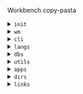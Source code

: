 Workbench copy-pasta

<details>
<summary><code>init</code></summary>

<hr>

```sh
sudo ubuntu-drivers autoinstall
sudo apt install -y \
	build-essential ca-certificates software-properties-common gnupg lsb-release apt-transport-https \
	curl ripgrep neovim fd-find lsd xclip xdotool maim tree rename neofetch \
	ffmpeg vlc feh shotwell light xbacklight redshift autorandr compton \
	imagemagick poppler-utils pandoc lynx fonts-powerline xbindkeys jq \
	git hub gh cloc gource xvfb sqlite3
```

<br>
</details>

<details>
<summary><code>wm</code></summary>

<hr>

- [i3](#i3)
- [i3-gnome](#i3-gnome)
- [theme](#theme)
- [tmux](#tmux)

<hr>

### [i3](https://i3wm.org/docs/)

```sh
sudo apt install -y i3
```

### [i3-gnome](https://github.com/i3-gnome/i3-gnome)

```sh
git clone https://github.com/i3-gnome/i3-gnome.git /tmp/i3-gnome && cd $_
sudo make install
rm /tmp/i3-gnome -rf
```

### theme

```sh
sudo update-alternatives --config gdm3-theme.gresource
# select gnome-shell-theme.gresource
```
```sh
sudo vim /etc/gdm3/greeter.dconf-defaults
# [org/gnome/login-screen]
# logo=''
```

```sh
set org.gnome.Terminal.Legacy.Settings headerbar false
set org.gnome.Terminal.Legacy.Settings confirm-close false
```

### tmux

```sh
sudo apt install libevent-dev libncurses-dev
VERSION=3.3a
wget https://github.com/tmux/tmux/releases/download/${VERSION}/tmux-${VERSION}.tar.gz
tar xf tmux-${VERSION}.tar.gz
rm -f tmux-${VERSION}.tar.gz
cd tmux-${VERSION}
./configure
make
sudo make install
cd -
sudo rm -rf /usr/local/src/tmux-\*
sudo mv tmux-${VERSION} /usr/local/src
```

```sh
git clone https://github.com/tmux-plugins/tpm ~/.tmux/plugins/tpm
```

To install plugins in tmux: `C-b I` or `~/.tmux/plugins/tpm/scripts/install_plugins.sh`.
To update all plugins: `C-b U` or `~/.tmux/plugins/tpm/scripts/update_plugin.sh`.


<br>
</details>

<details>
<summary><code>cli</code></summary>

<hr>

- [zsh](#zsh)
- [antibody](#antibody)
- [zsh plugins](#zsh-plugins)
- [zoxide](#zoxide)
- [nerd-fonts](#nerd-fonts)

<hr>

### [zsh](https://github.com/ohmyzsh/ohmyzsh/wiki/Installing-ZSH)

```sh
sh -c "$(curl -fsSL https://raw.githubusercontent.com/ohmyzsh/ohmyzsh/master/tools/install.sh)"
```

### [antibody](https://getantibody.github.io/install/)

```sh
curl -sfL git.io/antibody | sudo sh -s - -b /usr/local/bin
```

### zsh plugins

```sh
git clone https://github.com/zsh-users/zsh-autosuggestions $ZSH_CUSTOM/plugins/zsh-autosuggestions
git clone https://github.com/zsh-users/zsh-syntax-highlighting.git $ZSH_CUSTOM/plugins/zsh-syntax-highlighting
git clone https://github.com/agkozak/zsh-z $ZSH_CUSTOM/plugins/zsh-z
```

### [zoxide](https://github.com/ajeetdsouza/zoxide)

```sh
curl -sS https://raw.githubusercontent.com/ajeetdsouza/zoxide/main/install.sh | bash
rm ~/.zcompdump*; compinit
```

### [nerd-fonts](https://github.com/ryanoasis/nerd-fonts)

JetBrainsMono

```sh
cd ~/Downloads
nf_redirect=$(curl -s -L -w "%{url_effective}" -o /dev/null "https://github.com/ryanoasis/nerd-fonts/releases/latest")
nf_version=$(echo "$nf_redirect" | grep -oP 'tag/v\K[^/]+')
nf_url="https://github.com/ryanoasis/nerd-fonts/releases/download/v${nf_version}/JetBrainsMono.zip"
wget $nf_url
unzip JetBrainsMono.zip -d nerd-fonts
cp nerd-fonts/JetBrainsMonoNerdFont-Medium.ttf ~/.local/share/fonts
fc-cache -f -v
```

<br>
</details>

<details>
<summary><code>langs</code></summary>

<hr>

- [python](#python-pyenv)
- [node](#node-fnm)
- [ruby](#ruby-rbenv)
- [rust](#rust)
- [go](#go)

<hr>

### python (pyenv)

```sh
curl https://pyenv.run | bash
pyenv install -v 3.10
pyenv global 3.10
```

### node (fnm)

```sh
curl -fsSL https://fnm.vercel.app/install | bash
fnm install --lts
curl -fsSL https://get.pnpm.io/install.sh | sh -
pnpm add -g \
	yarn nodemon pm2 turbo typescript eslint @antfu/ni diff-so-fancy \
	tldr gtop live-server
```

### ruby (rbenv)

```sh
sudo apt install -y rbenv
rbenv install 2.6.10
rbenv global 2.6.10
```

### rust

```sh
curl --proto '=https' --tlsv1.2 -sSf https://sh.rustup.rs | sh
```

### go

```sh
curl https://golang.org/dl/go1.20.4.linux-amd64.tar.gz | sudo tar -C /usr/local -xzf -
```

<br>
</details>

<details>
<summary><code>dbs</code></summary>

<hr>

- [redis](#redis)
- [mongo](#mongo)
- [postgres](#postgres)

<hr>

### redis

```sh
curl -fsSL https://packages.redis.io/gpg | sudo gpg --dearmor -o /usr/share/keyrings/redis-archive-keyring.gpg
echo "deb [signed-by=/usr/share/keyrings/redis-archive-keyring.gpg] https://packages.redis.io/deb $(lsb_release -cs) main" | sudo tee /etc/apt/sources.list.d/redis.list
sudo apt update
sudo apt install -y redis
```
```sh
# (Optional) Start at boot
sudo systemctl enable redis-server.service
```
```sh
npm i -g redis-commander
```

### mongo

```sh
curl -fsSL https://pgp.mongodb.com/server-6.0.asc | \
	sudo gpg -o /usr/share/keyrings/mongodb-server-6.0.gpg \
	--dearmor
echo "deb [ arch=amd64,arm64 signed-by=/usr/share/keyrings/mongodb-server-6.0.gpg ] https://repo.mongodb.org/apt/ubuntu focal/mongodb-org/6.0 multiverse" | sudo tee /etc/apt/sources.list.d/mongodb-org-6.0.list
sudo apt-get update
sudo apt-get install -y mongodb-org
```
```sh
# (Optional) Start at boot
sudo systemctl enable mongod
```

### postgres

```sh
sudo sh -c 'echo "deb http://apt.postgresql.org/pub/repos/apt $(lsb_release -cs)-pgdg main" > /etc/apt/sources.list.d/pgdg.list'
wget --quiet -O - https://www.postgresql.org/media/keys/ACCC4CF8.asc | sudo apt-key add -
sudo apt update
sudo apt install -y postgresql
```

```sh
# Remove local password requirements
sudo vim /etc/postgresql/15/main/pg_hba.conf # update IPv4/6 METHOD to trust
pg_ctl reload
```

```sh
# Run elevated as user
sudo -u postgres -i
createuser --interactive go
psql -c "create database go"
```

#### pgadmin

```sh
curl -fsS https://www.pgadmin.org/static/packages_pgadmin_org.pub | sudo gpg --dearmor -o /usr/share/keyrings/packages-pgadmin-org.gpg
sudo sh -c 'echo "deb [signed-by=/usr/share/keyrings/packages-pgadmin-org.gpg] https://ftp.postgresql.org/pub/pgadmin/pgadmin4/apt/$(lsb_release -cs) pgadmin4 main" > /etc/apt/sources.list.d/pgadmin4.list && apt update'
sudo apt install -y pgadmin4
sudo /usr/pgadmin4/bin/setup-web.sh
```

#### extensions

```sh
sudo apt install libpq-dev postgresql-server-dev-15
```

#### [`pg_hashids`](https://github.com/iCyberon/pg_hashids)

```sh
git clone https://github.com/iCyberon/pg_hashids /tmp/pg_hashids && cd $_
USE_PGXS=1 sudo make
USE_PGXS=1 sudo make install
rm /tmp/pg_hashids -rf
```

<br>
</details>

<details>
<summary><code>utils</code></summary>

<hr>

- [docker](#docker)
- [lazygit](#lazygit)
- [postman](#postman)
- [terraform](#terraform)
- [helm](#helm)
- [kubernetes](#kubernetes)
- [zsa](#zsa)
- [misc](#misc)

<hr>

### docker

```sh
sudo apt install -y \
docker-ce docker-ce-cli containerd.io docker-buildx-plugin docker-compose-plugin
```

```sh
latest_dcv=$(curl -s https://api.github.com/repos/docker/compose/releases/latest | jq -r '.tag_name')
sudo curl -L "https://github.com/docker/compose/releases/download/$latest_dcv/docker-compose-$(uname -s)-$(uname -m)" -o /usr/local/bin/docker-compose
sudo chmod +x /usr/local/bin/docker-compose
```

### lazygit

```sh
go install github.com/jesseduffield/lazygit@latest
```

### postman

```sh
curl -o- "https://dl-cli.pstmn.io/install/linux64.sh" | sh
```

### [terraform](https://developer.hashicorp.com/terraform/tutorials/aws-get-started/install-cli)

```sh
wget -O- https://apt.releases.hashicorp.com/gpg | \
gpg --dearmor | \
sudo tee /usr/share/keyrings/hashicorp-archive-keyring.gpg
```
```sh
echo "deb [signed-by=/usr/share/keyrings/hashicorp-archive-keyring.gpg] \
https://apt.releases.hashicorp.com $(lsb_release -cs) main" | \
sudo tee /etc/apt/sources.list.d/hashicorp.list
```
```sh
sudo apt update
sudo apt install -y terraform
```

### [helm](https://helm.sh/docs/intro/install/)

```sh
curl https://raw.githubusercontent.com/helm/helm/main/scripts/get-helm-3 | bash
```


### kubernetes

#### [kubectl](https://kubernetes.io/docs/tasks/tools/install-kubectl-linux/#install-kubectl-binary-with-curl-on-linux)

```sh
curl -LO "https://dl.k8s.io/release/$(curl -L -s https://dl.k8s.io/release/stable.txt)/bin/linux/amd64/kubectl"
sudo install -o root -g root -m 0755 kubectl /usr/local/bin/kubectl
kubectl version --client
```

#### [kubectx+kubens](https://github.com/ahmetb/kubectx#manual-installation-macos-and-linux)

```sh
sudo git clone https://github.com/ahmetb/kubectx /opt/kubectx
sudo ln -s /opt/kubectx/kubectx /usr/local/bin/kubectx
sudo ln -s /opt/kubectx/kubens /usr/local/bin/kubens
```

#### [k9s](https://github.com/derailed/k9s#installation)

```sh
curl -sS https://webinstall.dev/k9s | bash
```

### [zsa](https://configure.zsa.io/udev)

```sh
sudo touch /etc/udev/rules.d/50-zsa.rules
```

```sh
# Rules for Oryx web flashing and live training
KERNEL=="hidraw*", ATTRS{idVendor}=="16c0", MODE="0664", GROUP="plugdev"
KERNEL=="hidraw*", ATTRS{idVendor}=="3297", MODE="0664", GROUP="plugdev"

# Legacy rules for live training over webusb (Not needed for firmware v21+)
  # Rule for all ZSA keyboards
  SUBSYSTEM=="usb", ATTR{idVendor}=="3297", GROUP="plugdev"
  # Rule for the Moonlander
  SUBSYSTEM=="usb", ATTR{idVendor}=="3297", ATTR{idProduct}=="1969", GROUP="plugdev"
  # Rule for the Ergodox EZ
  SUBSYSTEM=="usb", ATTR{idVendor}=="feed", ATTR{idProduct}=="1307", GROUP="plugdev"
  # Rule for the Planck EZ
  SUBSYSTEM=="usb", ATTR{idVendor}=="feed", ATTR{idProduct}=="6060", GROUP="plugdev"

# Wally Flashing rules for the Ergodox EZ
ATTRS{idVendor}=="16c0", ATTRS{idProduct}=="04[789B]?", ENV{ID_MM_DEVICE_IGNORE}="1"
ATTRS{idVendor}=="16c0", ATTRS{idProduct}=="04[789A]?", ENV{MTP_NO_PROBE}="1"
SUBSYSTEMS=="usb", ATTRS{idVendor}=="16c0", ATTRS{idProduct}=="04[789ABCD]?", MODE:="0666"
KERNEL=="ttyACM*", ATTRS{idVendor}=="16c0", ATTRS{idProduct}=="04[789B]?", MODE:="0666"

# Keymapp / Wally Flashing rules for the Moonlander and Planck EZ
SUBSYSTEMS=="usb", ATTRS{idVendor}=="0483", ATTRS{idProduct}=="df11", MODE:="0666", SYMLINK+="stm32_dfu"
# Keymapp Flashing rules for the Voyager
SUBSYSTEMS=="usb", ATTRS{idVendor}=="3297", MODE:="0666", SYMLINK+="ignition_dfu"
```

```sh
sudo groupadd plugdev
sudo usermod -aG plugdev $USER
```

### misc

#### [fzf](https://github.com/junegunn/fzf)

```sh 
git clone --depth 1 https://github.com/junegunn/fzf.git ~/.fzf
~/.fzf/install
```

#### [stripe](https://stripe.com/docs/stripe-cli)

```sh
curl -s https://packages.stripe.dev/api/security/keypair/stripe-cli-gpg/public | gpg --dearmor | sudo tee /usr/share/keyrings/stripe.gpg
echo "deb [signed-by=/usr/share/keyrings/stripe.gpg] https://packages.stripe.dev/stripe-cli-debian-local stable main" | sudo tee -a /etc/apt/sources.list.d/stripe.list
sudo apt update
sudo apt install stripe
```

#### [pup](https://github.com/ericchiang/pup#pup)

```sh
go install github.com/ericchiang/pup@latest
```

#### [yq](https://github.com/mikefarah/yq/#install)

```sh 
sudo wget https://github.com/mikefarah/yq/releases/latest/download/yq_linux_amd64 -O /usr/bin/yq &&\
    chmod +x /usr/bin/yq
```

<br>
</details>

<details>
<summary><code>apps</code></summary>

<hr>

- [brave](#brave)
- [discord](#discord)
- [vlc](#vlc)
- [chrome.90](#chrome90)
- [obsidian](#obsidian)

<hr>

### [brave](https://brave.com/linux/)

```sh
sudo curl -fsSLo /usr/share/keyrings/brave-browser-archive-keyring.gpg https://brave-browser-apt-release.s3.brave.com/brave-browser-archive-keyring.gpg
echo "deb [signed-by=/usr/share/keyrings/brave-browser-archive-keyring.gpg] https://brave-browser-apt-release.s3.brave.com/ stable main"|sudo tee /etc/apt/sources.list.d/brave-browser-release.list
sudo apt install -y brave-browser
```

### discord

```sh
wget --no-verbose -O /tmp/discord.deb https://discord.com/api/download?platform=linux&format=deb
sudo apt install -y /tmp/discord.deb
rm /tmp/discord.deb
```

### vlc [?](https://askubuntu.com/a/263308)

```
Tools > Preferences

Display > Output = X11 video output (XCB)
```

### chrome.90

```sh
wget --no-verbose -O /tmp/chrome.deb http://dl.google.com/linux/chrome/deb/pool/main/g/google-chrome-stable/google-chrome-stable_96.0.4664.45_amd64.deb
sudo apt install -y --allow-downgrades /tmp/chrome.deb
rm /tmp/chrome.deb
```

```sh
sudo apt-mark hold google-chrome-stable # prevent auto-updates
```

```sh
google-chrome --simulate-outdated-no-au='2099/12/31' >/dev/null 2>&1 & # open without update prompts
```

### obsidian

```sh
curl -s https://obsidian.md/download \
	| pup 'a:contains("Deb") attr{href}' \
	| xargs wget --no-verbose -O /tmp/obsidian.deb
sudo apt install -y /tmp/obsidian.deb
rm /tmp/obsidian.deb
```

<br>
</details>

<details>
<summary><code>dirs</code></summary>

<hr>

```sh
# archives, forks, mine, repros, sandbox, work
mkdir ~/a ~/f ~/m ~/r ~/s ~/w
```
```sh
gh repo clone gorango/dotfiles ~/m/dotfiles
```

GitHub Auth

```sh
gh auth login
```
```sh
~/.ssh
ssh-keygen -t ed25519 -C "gospaso@gmail.com" -f gh
ssh-add gh
cat gh.pub
```

[Add new SSH key](https://github.com/settings/ssh/new)

<br>
</details>

<details>
<summary><code>links</code></summary>

<hr>

### `$HOME`

```sh
ln -sf ~/m/dotfiles/.profile ~/.profile
ln -sf ~/m/dotfiles/.gitconfig ~/.gitconfig
ln -sf ~/m/dotfiles/tmux/.tmux.conf ~/.tmux.conf
ln -sf ~/m/dotfiles/zsh/.zshrc ~/.zshrc
ln -s ~/m/dotfiles/zsh/custom/* ~/.oh-my-zsh/custom
ln -s ~/m/dotfiles/.hushlogin ~/.hushlogin
ln -s ~/m/dotfiles/.xprofile ~/.xprofile
ln -s ~/m/dotfiles/.device ~/.device
ln -s ~/m/dotfiles/bin/tmux-sessionizer ~/.local/bin/tmux-sessionizer
ln -s ~/m/dotfiles/bin/cht.sh ~/.local/bin/cht.sh
ln -s ~/m/dotfiles/bin/.cht-command ~/.cht-command
ln -s ~/m/dotfiles/bin/.cht-languages ~/.cht-languages
ln -s ~/m/dotfiles/bin/find-and-replace ~/.local/bin/fr
ln -s ~/m/dotfiles/bin/gray ~/.local/bin/gray
ln -s ~/m/dotfiles/bin/cursor ~/.local/bin/cursor
ln -s ~/m/dotfiles/.xbindkeysrc ~/.xbindkeysrc
```

### `$HOME/.config`

```sh
ln -sf ~/m/dotfiles/.config/i3 ~/.config/i3
ln -sf ~/m/dotfiles/.config/i3status ~/.config/i3status
ln -sf ~/m/dotfiles/.config/nvim ~/.config/nvim
ln -sf ~/m/dotfiles/.config/redshift ~/.config/redshift
ln -sf ~/m/dotfiles/.config/autostart ~/.config/autostart
ln -sf ~/m/dotfiles/.config/lazygit/config.yml ~/.config/lazygit/config.yml
```

### `$HOME/Downloads`

```sh
ln -s ~/Downloads ~/d
```

### `fd`

```sh
ln -s $(which fdfind) ~/.local/bin/fd
```

<br>
</details>
